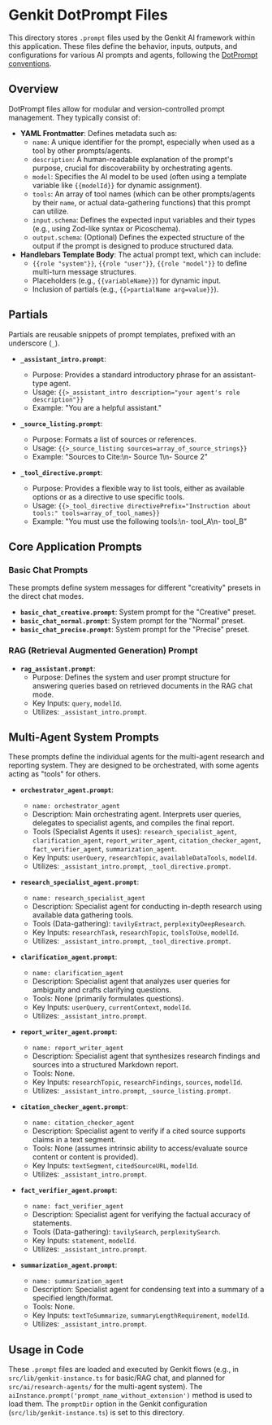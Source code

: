 # Genkit DotPrompt Files

This directory stores `.prompt` files used by the Genkit AI framework within this application. These files define the behavior, inputs, outputs, and configurations for various AI prompts and agents, following the [DotPrompt conventions](https://firebase.google.com/docs/genkit/dotprompt).

## Overview

DotPrompt files allow for modular and version-controlled prompt management. They typically consist of:

- **YAML Frontmatter**: Defines metadata such as:
  - `name`: A unique identifier for the prompt, especially when used as a tool by other prompts/agents.
  - `description`: A human-readable explanation of the prompt's purpose, crucial for discoverability by orchestrating agents.
  - `model`: Specifies the AI model to be used (often using a template variable like `{{modelId}}` for dynamic assignment).
  - `tools`: An array of tool names (which can be other prompts/agents by their `name`, or actual data-gathering functions) that this prompt can utilize.
  - `input.schema`: Defines the expected input variables and their types (e.g., using Zod-like syntax or Picoschema).
  - `output.schema`: (Optional) Defines the expected structure of the output if the prompt is designed to produce structured data.
- **Handlebars Template Body**: The actual prompt text, which can include:
  - `{{role "system"}}`, `{{role "user"}}`, `{{role "model"}}` to define multi-turn message structures.
  - Placeholders (e.g., `{{variableName}}`) for dynamic input.
  - Inclusion of partials (e.g., `{{>partialName arg=value}}`).

## Partials

Partials are reusable snippets of prompt templates, prefixed with an underscore (`_`).

- **`_assistant_intro.prompt`**:
  - Purpose: Provides a standard introductory phrase for an assistant-type agent.
  - Usage: `{{>_assistant_intro description="your agent's role description"}}`
  - Example: "You are a helpful assistant."

- **`_source_listing.prompt`**:
  - Purpose: Formats a list of sources or references.
  - Usage: `{{>_source_listing sources=array_of_source_strings}}`
  - Example: "Sources to Cite:\n- Source 1\n- Source 2"

- **`_tool_directive.prompt`**:
  - Purpose: Provides a flexible way to list tools, either as available options or as a directive to use specific tools.
  - Usage: `{{>_tool_directive directivePrefix="Instruction about tools:" tools=array_of_tool_names}}`
  - Example: "You must use the following tools:\n- tool_A\n- tool_B"

## Core Application Prompts

### Basic Chat Prompts

These prompts define system messages for different "creativity" presets in the direct chat modes.

- **`basic_chat_creative.prompt`**: System prompt for the "Creative" preset.
- **`basic_chat_normal.prompt`**: System prompt for the "Normal" preset.
- **`basic_chat_precise.prompt`**: System prompt for the "Precise" preset.

### RAG (Retrieval Augmented Generation) Prompt

- **`rag_assistant.prompt`**:
  - Purpose: Defines the system and user prompt structure for answering queries based on retrieved documents in the RAG chat mode.
  - Key Inputs: `query`, `modelId`.
  - Utilizes: `_assistant_intro.prompt`.

## Multi-Agent System Prompts

These prompts define the individual agents for the multi-agent research and reporting system. They are designed to be orchestrated, with some agents acting as "tools" for others.

- **`orchestrator_agent.prompt`**:
  - `name: orchestrator_agent`
  - Description: Main orchestrating agent. Interprets user queries, delegates to specialist agents, and compiles the final report.
  - Tools (Specialist Agents it uses): `research_specialist_agent`, `clarification_agent`, `report_writer_agent`, `citation_checker_agent`, `fact_verifier_agent`, `summarization_agent`.
  - Key Inputs: `userQuery`, `researchTopic`, `availableDataTools`, `modelId`.
  - Utilizes: `_assistant_intro.prompt`, `_tool_directive.prompt`.

- **`research_specialist_agent.prompt`**:
  - `name: research_specialist_agent`
  - Description: Specialist agent for conducting in-depth research using available data gathering tools.
  - Tools (Data-gathering): `tavilyExtract`, `perplexityDeepResearch`.
  - Key Inputs: `researchTask`, `researchTopic`, `toolsToUse`, `modelId`.
  - Utilizes: `_assistant_intro.prompt`, `_tool_directive.prompt`.

- **`clarification_agent.prompt`**:
  - `name: clarification_agent`
  - Description: Specialist agent that analyzes user queries for ambiguity and crafts clarifying questions.
  - Tools: None (primarily formulates questions).
  - Key Inputs: `userQuery`, `currentContext`, `modelId`.
  - Utilizes: `_assistant_intro.prompt`.

- **`report_writer_agent.prompt`**:
  - `name: report_writer_agent`
  - Description: Specialist agent that synthesizes research findings and sources into a structured Markdown report.
  - Tools: None.
  - Key Inputs: `researchTopic`, `researchFindings`, `sources`, `modelId`.
  - Utilizes: `_assistant_intro.prompt`, `_source_listing.prompt`.

- **`citation_checker_agent.prompt`**:
  - `name: citation_checker_agent`
  - Description: Specialist agent to verify if a cited source supports claims in a text segment.
  - Tools: None (assumes intrinsic ability to access/evaluate source content or content is provided).
  - Key Inputs: `textSegment`, `citedSourceURL`, `modelId`.
  - Utilizes: `_assistant_intro.prompt`.

- **`fact_verifier_agent.prompt`**:
  - `name: fact_verifier_agent`
  - Description: Specialist agent for verifying the factual accuracy of statements.
  - Tools (Data-gathering): `tavilySearch`, `perplexitySearch`.
  - Key Inputs: `statement`, `modelId`.
  - Utilizes: `_assistant_intro.prompt`.

- **`summarization_agent.prompt`**:
  - `name: summarization_agent`
  - Description: Specialist agent for condensing text into a summary of a specified length/format.
  - Tools: None.
  - Key Inputs: `textToSummarize`, `summaryLengthRequirement`, `modelId`.
  - Utilizes: `_assistant_intro.prompt`.

## Usage in Code

These `.prompt` files are loaded and executed by Genkit flows (e.g., in `src/lib/genkit-instance.ts` for basic/RAG chat, and planned for `src/ai/research-agents/` for the multi-agent system). The `aiInstance.prompt('prompt_name_without_extension')` method is used to load them. The `promptDir` option in the Genkit configuration (`src/lib/genkit-instance.ts`) is set to this directory.
